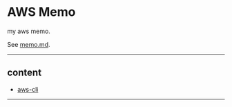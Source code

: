 # AWS Memo

my aws memo.

See [memo.md](./memo.md).

---

## content

- [aws-cli](./aws-cli/README.md)

---
